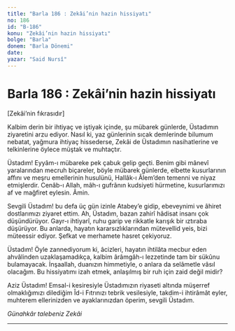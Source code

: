 ```yaml
---
title: "Barla 186 : Zekâi’nin hazin hissiyatı"
no: 186
id: "B-186"
konu: "Zekâi’nin hazin hissiyatı"
bolge: "Barla"
donem: "Barla Dönemi"
date: 
yazar: "Said Nursî"
---
```


# Barla 186 : Zekâi’nin hazin hissiyatı

<p class="takdim">[Zekâi’nin fıkrasıdır]</p>

Kalbim derin bir ihtiyaç ve iştiyak içinde, şu mübarek günlerde, Üstadımın ziyaretini arzu ediyor. Nasıl ki, yaz günlerinin sıcak demlerinde bilumum nebatat, yağmura ihtiyaç hissederse, Zekâi de Üstadımın nasihatlerine ve telkinlerine öylece müştak ve muhtaçtır.

Üstadım! Eyyâm-ı mübareke pek çabuk gelip geçti. Benim gibi mânevî yaralarından mecruh biçareler, böyle mübarek günlerde, elbette kusurlarının affını ve meşru emellerinin husulünü, Hallâk-ı Âlem’den temenni ve niyaz etmişlerdir. Cenâb-ı Allah, mâh-ı gufrânın kudsiyeti hürmetine, kusurlarımızı af ve mağfiret eylesin. Âmin.

Sevgili Üstadım! bu defa üç gün izinle Atabey’e gidip, ebeveynimi ve âhiret dostlarımızı ziyaret ettim. Ah, Üstadım, bazan zahirî hâdisat insanı çok düşündürüyor. Gayr-ı ihtiyarî, ruhu garip ve rikkatle karışık bir ıztıraba düşürüyor. Bu anlarda, hayatın kararsızlıklarından mütevellid yeis, bizi müteessir ediyor. Şefkat ve merhamete hasret çekiyoruz.

Üstadım! Öyle zannediyorum ki, âcizleri, hayatın ihtilâta mecbur eden ahvâlinden uzaklaşamadıkça, kalbim ârâmgâh-ı lezzetinde tam bir sükûnu bulamayacak. İnşaallah, duanızın himmetiyle, o anlara da selâmetle vâsıl olacağım. Bu hissiyatımı izah etmek, anlaşılmış bir ruh için zaid değil midir?

Aziz Üstadım! Emsal-i kesiresiyle Üstadımızın riyaseti altında müşerref olmaklığımızı dilediğim Îd-i Fıtrınızı tebrik vesilesiyle, takdim-i ihtirâmât eyler, muhterem ellerinizden ve ayaklarınızdan öperim, sevgili Üstadım.

*Günahkâr talebeniz*
*Zekâi*

***
